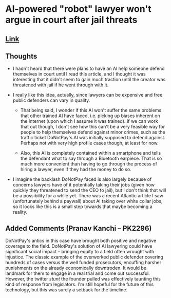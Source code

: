 # AI-powered "robot" lawyer won't argue in court after jail threats

## [Link](https://www.cbsnews.com/news/robot-lawyer-wont-argue-court-jail-threats-do-not-pay/)

## Thoughts

- I hadn't heard that there were plans to have an AI help someone defend themselves in court until I read this article, and I thought it was interesting that it didn't seem to gain much traction until the creator was threatened with jail if he went through with it.

- I really like this idea, actually, since lawyers can be expensive and free public defenders can vary in quality.

    - That being said, I wonder if this AI won't suffer the same problems that other trained AI have faced, i.e. picking up biases inherent on the Internet (upon which I assume it was trained). If we can work that out though, I don't see how this can't be a very feasible way for people to help themselves defend against minor crimes, such as the traffic ticket DoNotPay's AI was initially supposed to defend against. Perhaps not with very high profile cases though, at least for now. 
    
    - Also, this AI is completely contained within a smartphone and tells the defendant what to say through a Bluetooth earpiece. That is so much more convenient than having to go through the process of hiring a lawyer, even if they had the money to do so.

- I imagine the backlash DoNotPay faced is also largely because of concerns lawyers have of it potentially taking their jobs (given how quickly they threatened to send the CEO to jail), but I don't think that will be a possibility for a while yet. There was a recent Atlantic article I saw (unfortunately behind a paywall) about AI taking over white collar jobs, so it looks like this is a small step towards that maybe becoming a reality. 

## Added Comments (Pranav Kanchi – PK2296)
DoNotPay's antics in this case have brought both positive and negative coverage to the field. DoNotPay's solution of AI lawyering could have significant social impact – bringing equity to a field often wrought with injustice. The classic example of the overworked public defender covering hundreds of cases versus the well funded prosecutors, encuffing harsher punishments on the already economically downtroden. It would be landmark for them to engage in a real trial and come out successful. However, the twitter *stunt* the founder pulled was effectively taunting this kind of response from legislators. I'm still hopeful for the future of this technology, but this was surely a setback for the timeline. 
